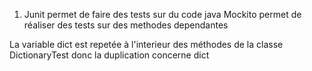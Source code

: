 1) Junit permet de faire des tests sur du code java
   Mockito permet de réaliser des tests sur des methodes dependantes

La variable dict est repetée à l'interieur des méthodes de la classe DictionaryTest donc la duplication concerne dict
